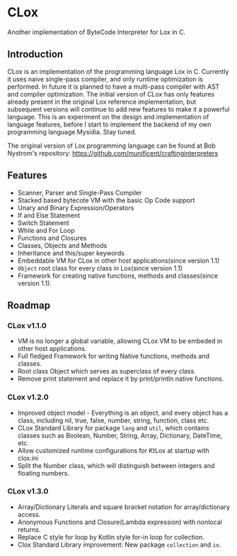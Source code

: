 # CLox
Another implementation of ByteCode Interpreter for Lox in C.

## Introduction
CLox is an implementation of the programming language Lox in C. Currently it uses naive single-pass compiler, and only runtime optimization is performed. In future it is planned to have a multi-pass compiler with AST and compiler optimization. The initial version of CLox has only features already present in the original Lox reference implementation, but subsequent versions will continue to add new features to make it a powerful language. This is an experiment on the design and implementation of language features, before I start to implement the backend of my own programming language Mysidia. Stay tuned. 

The original version of Lox programming language can be found at Bob Nystrom's repository:
https://github.com/munificent/craftinginterpreters

## Features
- Scanner, Parser and Single-Pass Compiler
- Stacked based bytecote VM with the basic Op Code support
- Unary and Binary Expression/Operators
- If and Else Statement
- Switch Statement
- While and For Loop
- Functions and Closures
- Classes, Objects and Methods
- Inheritance and this/super keywords
- Embeddable VM for CLox in other host applications(since version 1.1)
- `Object` root class for every class in Lox(since version 1.1)
- Framework for creating native functions, methods and classes(since version 1.1).

## Roadmap

### CLox v1.1.0
- VM is no longer a global variable, allowing CLox VM to be embeded in other host applications.
- Full fledged Framework for writing Native functions, methods and classes.
- Root class Object which serves as superclass of every class.
- Remove print statement and replace it by print/println native functions.

### CLox v1.2.0
- Improved object model - Everything is an object, and every object has a class, including nil, true, false, number, string, function, class etc.
- CLox Standard Library for package `lang` and `util`, which contains classes such as Boolean, Number, String, Array, Dictionary, DateTime, etc.
- Allow customized runtime configurations for KtLox at startup with clox.ini
- Split the Number class, which will distinguish between integers and floating numbers.

### CLox v1.3.0
- Array/Dictionary Literals and square bracket notation for array/dictionary access.
- Anonymous Functions and Closure(Lambda expression) with nonlocal returns.
- Replace C style for loop by Kotlin style for-in loop for collection.
- Clox Standard Library improvement: New package `collection` and `io`.